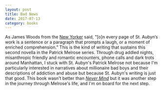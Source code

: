 ```yaml
---
layout: post
title: Bad News
date: 2017-07-13 
category: books
---
```


As James Woods from the <a href="http://www.newyorker.com/magazine/2012/02/27/noble-savages">New Yorker</a> said, "[o]n every page of St. Aubyn’s work is a sentence or a paragraph that prompts a laugh, or a moment of enriched comprehension." This is the kind of writing that sustains this second novella in the Patrick Melrose series. Through drug addled nights, misanthropic friendly and romantic encounters, phone calls and dark trots around Manhattan, I stuck with St. Aubyn's Patrick Melrose not because I'm particularly interested in narratives about millionaire bad boys and their descriptions of addiction and abuse but because St. Aubyn's writing is just that good. This book wasn't better than <em><a href="https://www.goodreads.com/review/show/2057967540">Never Mind</a></em> but it was another step in the journey through Melrose's life, and I'm on board for the next step.